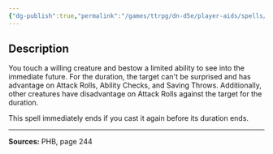 ```yaml
---
{"dg-publish":true,"permalink":"/games/ttrpg/dn-d5e/player-aids/spells/level-9/foresight/","tags":["ttrpg/dnd/5e","verbal","somatic","material","spell"],"noteIcon":""}
---
```



## Description
You touch a willing creature and bestow a limited ability to see into the immediate future.
For the duration, the target can't be surprised and has advantage on Attack Rolls, Ability Checks, and Saving Throws.
Additionally, other creatures have disadvantage on Attack Rolls against the target for the duration.

This spell immediately ends if you cast it again before its duration ends.

---

**Sources:** PHB, page 244
